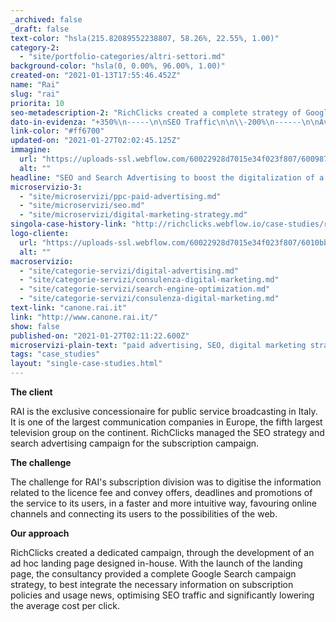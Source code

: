 ```yaml
---
_archived: false
_draft: false
text-color: "hsla(215.82089552238807, 58.26%, 22.55%, 1.00)"
category-2:
  - "site/portfolio-categories/altri-settori.md"
background-color: "hsla(0, 0.00%, 96.00%, 1.00)"
created-on: "2021-01-13T17:55:46.452Z"
name: "Rai"
slug: "rai"
priorita: 10
seo-metadescription-2: "RichClicks created a complete strategy of Google Search campaigns dedicated to the promotion of a specially developed landing. Find out more!"
dato-in-evidenza: "+350%\n-----\n\nSEO Traffic\n\n\\-200%\n------\n\nAverage CPC on Google Ads\n\nUX & Dev\n--------\n\nLanding page creation and dedicated project"
link-color: "#ff6700"
updated-on: "2021-01-27T02:02:45.125Z"
immagine:
  url: "https://uploads-ssl.webflow.com/60022928d7015e34f023f807/6009877177de15d20698295f_60022928d7015e1c7123fbc0_rai-bg.jpg"
  alt: ""
headline: "SEO and Search Advertising to boost the digitalization of a timeless institution"
microservizio-3:
  - "site/microservizi/ppc-paid-advertising.md"
  - "site/microservizi/seo.md"
  - "site/microservizi/digital-marketing-strategy.md"
singola-case-history-link: "http://richclicks.webflow.io/case-studies/rai"
logo-cliente:
  url: "https://uploads-ssl.webflow.com/60022928d7015e34f023f807/6010bb6677b7175c4f0fc4a6_60022928d7015e859523fb72_client_0000s_0001_RAI.png"
  alt: ""
macroservizio:
  - "site/categorie-servizi/digital-advertising.md"
  - "site/categorie-servizi/consulenza-digital-marketing.md"
  - "site/categorie-servizi/search-engine-optimization.md"
  - "site/categorie-servizi/consulenza-digital-marketing.md"
text-link: "canone.rai.it"
link: "http://www.canone.rai.it/"
show: false
published-on: "2021-01-27T02:11:22.600Z"
microservizi-plain-text: "paid advertising, SEO, digital marketing strategy"
tags: "case_studies"
layout: "single-case-studies.html"
---
```


**The client**

RAI is the exclusive concessionaire for public service broadcasting in Italy. It is one of the largest communication companies in Europe, the fifth largest television group on the continent. RichClicks managed the SEO strategy and search advertising campaign for the subscription campaign.

**The challenge**

The challenge for RAI's subscription division was to digitise the information related to the licence fee and convey offers, deadlines and promotions of the service to its users, in a faster and more intuitive way, favouring online channels and connecting its users to the possibilities of the web.

**Our approach**

RichClicks created a dedicated campaign, through the development of an ad hoc landing page designed in-house. With the launch of the landing page, the consultancy provided a complete Google Search campaign strategy, to best integrate the necessary information on subscription policies and usage news, optimising SEO traffic and significantly lowering the average cost per click.
